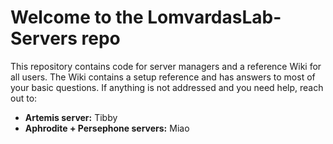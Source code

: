 # Welcome to the LomvardasLab-Servers repo

This repository contains code for server managers and a reference Wiki for all users. The Wiki contains a setup reference and has answers to most of your basic questions. If anything is not addressed and you need help, reach out to:
- **Artemis server:** Tibby
- **Aphrodite + Persephone servers:** Miao
